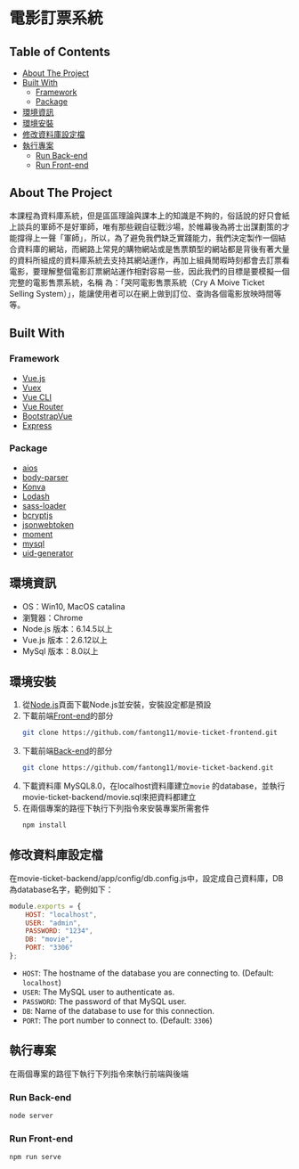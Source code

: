# 電影訂票系統

## Table of Contents

- [About The Project](#about-the-project)
- [Built With](#built-with)
  - [Framework](#framework)
  - [Package](#package)
- [環境資訊](#環境資訊)
- [環境安裝](#環境安裝)
- [修改資料庫設定檔](#修改資料庫設定檔)
- [執行專案](#執行專案)
  - [Run Back-end](#run-back-end)
  - [Run Front-end](#run-front-end)

## About The Project

本課程為資料庫系統，但是區區理論與課本上的知識是不夠的，俗話說的好只會紙上談兵的軍師不是好軍師，唯有那些親自征戰沙場，於帷幕後為將士出謀劃策的才能撐得上一聲「軍師」，所以，為了避免我們缺乏實踐能力，我們決定製作一個結合資料庫的網站，而網路上常見的購物網站或是售票類型的網站都是背後有著大量的資料所組成的資料庫系統去支持其網站運作，再加上組員閒暇時刻都會去訂票看電影，要理解整個電影訂票網站運作相對容易一些，因此我們的目標是要模擬一個完整的電影售票系統，名稱 為：「哭阿電影售票系統（Cry A Moive Ticket Selling System）」，能讓使用者可以在網上做到訂位、查詢各個電影放映時間等等。

## Built With

### Framework

* [Vue.js](https://vuejs.org/)
* [Vuex](https://vuex.vuejs.org/)
* [Vue CLI](https://cli.vuejs.org/)
* [Vue Router](https://router.vuejs.org/)
* [BootstrapVue](https://bootstrap-vue.org/)
* [Express](https://expressjs.com/)

### Package

* [aios](https://www.npmjs.com/package/axios)
* [body-parser](https://www.npmjs.com/package/body-parser)
* [Konva](https://konvajs.org/)
* [Lodash](https://lodash.com/)
* [sass-loader](https://www.npmjs.com/package/sass-loader)
* [bcryptjs](https://www.npmjs.com/package/bcryptjs)
* [jsonwebtoken](https://www.npmjs.com/package/jsonwebtoken)
* [moment](https://momentjs.com/)
* [mysql](https://www.npmjs.com/package/mysql)
* [uid-generator](https://www.npmjs.com/package/uid-generator)


## 環境資訊

* OS：Win10, MacOS catalina
* 瀏覽器：Chrome
* Node.js 版本：6.14.5以上
* Vue.js 版本：2.6.12以上
* MySql 版本：8.0以上

## 環境安裝

1. 從[Node.js](https://nodejs.org/)頁面下載Node.js並安裝，安裝設定都是預設
2. 下載前端[Front-end](https://github.com/fantong11/movie-ticket-frontend)的部分
    ```sh
    git clone https://github.com/fantong11/movie-ticket-frontend.git
    ```
3. 下載前端[Back-end](https://github.com/fantong11/movie-ticket-frontend)的部分
    ```sh
    git clone https://github.com/fantong11/movie-ticket-backend.git
    ```
4. 下載資料庫 MySQL8.0，在localhost資料庫建立`movie` 的database，並執行movie-ticket-backend/movie.sql來把資料都建立
5.  在兩個專案的路徑下執行下列指令來安裝專案所需套件
    ```sh
    npm install
    ```


## 修改資料庫設定檔

在movie-ticket-backend/app/config/db.config.js中，設定成自己資料庫，DB為database名字，範例如下：

```js
module.exports = {
    HOST: "localhost",
    USER: "admin",
    PASSWORD: "1234",
    DB: "movie",
    PORT: "3306"
};
```
- `HOST`: The hostname of the database you are connecting to. (Default: `localhost`)
- `USER`: The MySQL user to authenticate as.
- `PASSWORD`: The password of that MySQL user.
- `DB`: Name of the database to use for this connection.
- `PORT`: The port number to connect to. (Default: `3306`)

## 執行專案

在兩個專案的路徑下執行下列指令來執行前端與後端

### Run Back-end
```sh
node server
```

### Run Front-end
```sh
npm run serve
```
